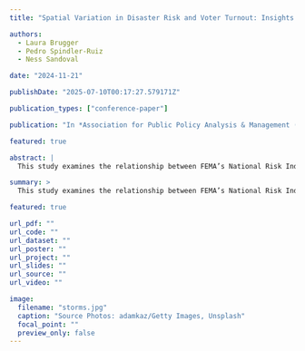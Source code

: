 ```yaml
---
title: "Spatial Variation in Disaster Risk and Voter Turnout: Insights from Los Angeles, Miami, and San Antonio"

authors:
  - Laura Brugger
  - Pedro Spindler-Ruiz
  - Ness Sandoval

date: "2024-11-21"

publishDate: "2025-07-10T00:17:27.579171Z"

publication_types: ["conference-paper"]

publication: "In *Association for Public Policy Analysis & Management (APPAM) Conference*"

featured: true

abstract: |
  This study examines the relationship between FEMA’s National Risk Index (NRI)—a composite measure of disaster risk—and voter turnout in the 2020 United States Presidential Election across Los Angeles, Miami, and San Antonio. While prior research focuses on individual hazards, this study leverages a multidimensional risk index to assess how expected loss, social vulnerability, and community resilience interact with civic engagement. Our findings reveal significant spatial heterogeneity: the association between disaster risk and voter turnout varies across cities and within urban areas, shaped by localized patterns of vulnerability and resilience. These results highlight the need for place-based analyses to understand how environmental risk influences democratic participation in complex urban landscapes. By demonstrating the uneven civic implications of composite risk, this study informs policies aimed at strengthening political engagement in hazard-prone communities.

summary: >
  This study examines the relationship between FEMA’s National Risk Index and voter turnout in the 2020 U.S. Presidential Election, revealing spatial heterogeneity across urban areas and implications for political engagement in disaster-prone communities.

featured: true

url_pdf: ""
url_code: ""
url_dataset: ""
url_poster: ""
url_project: ""
url_slides: ""
url_source: ""
url_video: ""

image:
  filename: "storms.jpg"
  caption: "Source Photos: adamkaz/Getty Images, Unsplash"
  focal_point: ""
  preview_only: false
---
```

